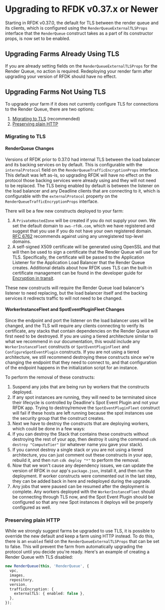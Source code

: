 # Upgrading to RFDK v0.37.x or Newer

Starting in RFDK v0.37.0, the default for TLS between the render queue and its clients, which is configured using the `RenderQueueExternalTLSProps` interface that the `RenderQueue` construct takes as a part of its constructor props, is now set to be enabled.

## Upgrading Farms Already Using TLS

If you are already setting fields on the `RenderQueueExternalTLSProps` for the Render Queue, no action is required. Redeploying your render farm after upgrading your version of RFDK should have no effect.

## Upgrading Farms Not Using TLS

To upgrade your farm if it does not currently configure TLS for connections to the Render Queue, there are two options:

1. [Migrating to TLS](#migrating-to-tls) (recommended)
1. [Preserving plain HTTP](#preserving-plain-http)

### Migrating to TLS

#### RenderQueue Changes

Versions of RFDK prior to 0.37.0 had internal TLS between the load balancer and its backing services on by default. This is configurable with the `internalProtocol` field on the `RenderQueueTrafficEncryptionProps` interface. This default was left as-is, so upgrading RFDK will have no effect on the protocol those backing services were already using and they will not need to be replaced. The TLS being enabled by default is between the listener on the load balancer and any Deadline clients that are connecting to it, which is configurable with the `externalProtocol` property on the `RenderQueueTrafficEncryptionProps` interface.

There will be a few new constructs deployed to your farm:
1. A `PrivateHostedZone` will be created if you do not supply your own. We set the default domain to `aws-rfdk.com`, which we have registered and suggest that you use if you do not have your own registered domain. [RFC 6762](https://datatracker.ietf.org/doc/html/rfc6762#appendix-G) recommends against using any unregistered top-level domains.
1. A self-signed X509 certificate will be generated using OpenSSL and that will then be used to sign a certificate that the Render Queue will use for TLS. Specifically, the certificate will be passed to the Application Listener for the Application Load Balancer that the Render Queue creates. Additional details about how RFDK uses TLS can the built-in certificate management can be found in the developer guide for [Encryption in transit](https://docs.aws.amazon.com/rfdk/latest/guide/security-encrypt-in-transit.html).

These new constructs will require the Render Queue load balancer's listener to need replacing, but the load balancer itself and the backing services it redirects traffic to will not need to be changed.

#### WorkerInstanceFleet and SpotEventPluginFleet Changes

Since the endpoint and port the listener on the load balancer uses will be changed, and the TLS will require any clients connecting to verify its certificate, any stacks that contain dependencies on the Render Queue will first need to be destroyed. If you are using a tiered architecture similar to what we recommend in our documentation, this would include any `WorkerInstanceFleet` constructs or `SpotEventPluginFleet` and `ConfigureSpotEventPlugin` constructs. If you are not using a tiered architecture, we still recommend destroying these constructs since we're changing the endpoint that they need to connect to, and that configuration of the endpoint happens in the initialization script for an instance.

To perform the removal of these constructs:
1. Suspend any jobs that are being run by workers that the constructs deployed.
1. If any spot instances are running, they will need to be terminated since their lifecycle is controlled by Deadline's Spot Event Plugin and not your RFDK app. Trying to destroy/remove the `SpotEventPluginFleet` construct will fail if these hosts are left running because the spot instances use the security group that the construct creates.
1. Next we have to destroy the constructs that are deploying workers, which could be done in a few ways:
  1. If you can destroy the Stack that contains these constructs without destroying the rest of your app, then destroy it using the command `cdk destroy "ComputeTier"` (or whatever name you gave your stack).
  1. If you cannot destroy a single stack or you are not using a tiered architecture, you can just comment out these constructs in your app, rebuild it, and then run `cdk deploy "*"` to perform the removal.
1. Now that we won't cause any dependency issues, we can update the version of RFDK in our app's `package.json`, install it, and then run the deployment. If worker constructs were commented out in the last step, they can be added back in here and redeployed during the upgrade.
1. Any jobs that were paused can be resumed after the deployment is complete. Any workers deployed with the `WorkerInstanceFleet` should be connecting through TLS now, and the Spot Event Plugin should be configured so that any new Spot instances it deploys will be properly configured as well.

### Preserving plain HTTP

While we strongly suggest farms be upgraded to use TLS, it is possible to override the new default and keep a farm using HTTP instead. To do this, there is an `enabled` field on the `RenderQueueExternalTLSProps` that can be set to false. This will prevent the farm from automatically upgrading the protocol until you decide you're ready. Here's an example of creating a Render Queue with TLS disabled:

```ts
new RenderQueue(this, 'RenderQueue', {
  vpc,
  images,
  repository,
  version,
  trafficEncryption: {
    externalTLS: { enabled: false },
  },
});
```
